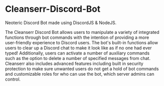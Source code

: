 # Cleanserr-Discord-Bot
Neoteric Discord Bot made using DiscordJS &amp; NodeJS.

The Cleanserr Discord Bot allows users to manipulate a variety of integrated functions through bot commands with the intention of providing a more user-friendly experience to Discord users. The bot's built-in functions allow users to clear up a Discord chat to make it look like as if no one had ever typed! Additionally, users can activate a number of auxiliary commands such as the option to delete a number of specified messages from chat. Cleanserr also includes advanced features including built in security protection to make sure unwanted users do not get a hold of bot commands and customizable roles for who can use the bot, which server admins can control.
